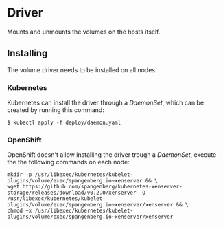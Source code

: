 # Driver

Mounts and unmounts the volumes on the hosts itself.

## Installing

The volume driver needs to be installed on all nodes.

### Kubernetes

Kubernetes can install the driver through a *DaemonSet*, which can be created
by running this command:

```console
$ kubectl apply -f deploy/daemon.yaml
```

### OpenShift

OpenShift doesn't allow installing the driver trough a *DaemonSet*, execute the
the following commands on each node:

```console
mkdir -p /usr/libexec/kubernetes/kubelet-plugins/volume/exec/spangenberg.io~xenserver && \
wget https://github.com/spangenberg/kubernetes-xenserver-storage/releases/download/v0.2.0/xenserver -O /usr/libexec/kubernetes/kubelet-plugins/volume/exec/spangenberg.io~xenserver/xenserver && \
chmod +x /usr/libexec/kubernetes/kubelet-plugins/volume/exec/spangenberg.io~xenserver/xenserver
```
